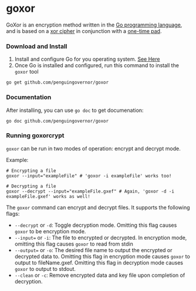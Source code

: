# goxor 
GoXor is an encryption method written in the [Go programming language](https://golang.org/), and is based on a [xor cipher](https://en.wikipedia.org/wiki/XOR_cipher) in conjunction with a [one-time pad](https://en.wikipedia.org/wiki/One-time_pad). 

### Download and Install 
1. Install and configure Go for you operating system. [See Here](https://golang.org/doc/install)
2. Once Go is installed and configured, run this command to install the `goxor` tool 

```shell
go get github.com/penguingovernor/goxor
``` 

### Documentation 
After installing, you can use `go doc` to get documenation:
```shell
go doc github.com/penguingovernor/goxor
```

### Running goxorcrypt 
`goxor` can be run in two modes of operation: encrypt and decrypt mode.

Example:
```shell
# Encrypting a file 
goxor --input="exampleFile" # 'goxor -i exampleFile' works too!

# Decrypting a file 
goxor --decrypt --input="exampleFile.gxef" # Again, 'goxor -d -i exampleFile.gxef' works as well!
```

The `goxor` command can encrypt and decrypt files. It supports the following flags:

* `--decrypt` or `-d`: Toggle decryption mode. Omitting this flag causes `goxor` to be encryption mode.
* `--input=` or `-i`: The file to encrypted or decrypted. In encryption mode, omitting this flag causes `goxor` to read from stdin
* `--output=` or `-o`: The desired file name to output the encrypted or decrypted data to. Omitting this flag in encryption mode causes `goxor` to output to fileName.gxef. Omitting this flag in decryption mode causes `goxor` to output to stdout.
* `--clean` or `-c`: Remove encrypted data and key file upon completion of decryption. 

